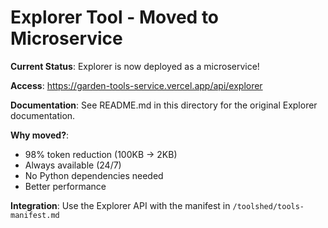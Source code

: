 # Explorer Tool - Moved to Microservice

**Current Status**: Explorer is now deployed as a microservice!

**Access**: https://garden-tools-service.vercel.app/api/explorer

**Documentation**: See README.md in this directory for the original Explorer documentation.

**Why moved?**: 
- 98% token reduction (100KB → 2KB)
- Always available (24/7)
- No Python dependencies needed
- Better performance

**Integration**: Use the Explorer API with the manifest in `/toolshed/tools-manifest.md`
